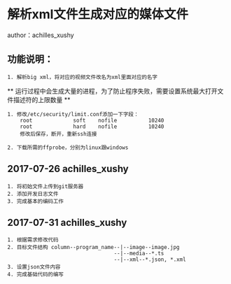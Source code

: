 # 解析xml文件生成对应的媒体文件
author：achilles_xushy
## 功能说明：
    1. 解析big xml，将对应的视频文件改名为xml里面对应的名字

** 运行过程中会生成大量的进程，为了防止程序失败，需要设置系统最大打开文件描述符的上限数量 **
    
    1. 修改/etc/security/limit.conf添加一下字段：
        root             soft    nofile          10240
        root             hard    nofile          10240
        修改后保存，断开，重新ssh连接
        
    2. 下载所需的ffprobe，分别为linux跟windows

## 2017-07-26 achilles_xushy
    1. 将初始文件上传到git服务器
    2. 添加开发日志文件
    3. 完成基本的编码工作
    
## 2017-07-31 achilles_xushy
    1. 根据需求修改代码
    2. 目标文件结构 column--program_name--|--image--image.jpg
                                      --|--media--*.ts
                                      --|--xml--*.json, *.xml
    3. 设置json文件内容
    4. 完成基础代码的编写
  

